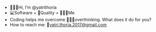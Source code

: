 - 🙋🏽‍♀️Hi, I’m @yatrithoria
- 💻Software + 💯Quality = 💁🏽‍♀️Me
- Coding helps me overcome 💆🏽‍♀️overthinking. What does it do for you?
- How to reach me: 📧yatri.thoria.2017@gmail.com

<!---
yatrithoria/yatrithoria is a ✨ special ✨ repository because its `README.md` (this file) appears on your GitHub profile.
You can click the Preview link to take a look at your changes.
--->
